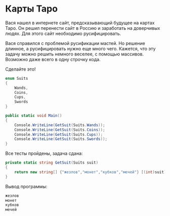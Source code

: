 # Карты Таро

Вася нашел в интернете сайт, предсказывающий будущее на картах Таро. Он решил перенести сайт в Россию и заработать на доверчивых людях. Для этого сайт необходимо русифицировать.

Вася справился с проблемой русификации мастей. Но решение длинное, а русифицировать нужно еще много чего. Кажется, что эту задачу можно решить немного веселее, с помощью массивов. Возможно даже всего в одну строчку кода.

Сделайте это!

```cs
enum Suits
{
    Wands,
    Coins,
    Cups,
    Swords
}

public static void Main()
{
    Console.WriteLine(GetSuit(Suits.Wands));
    Console.WriteLine(GetSuit(Suits.Coins));
    Console.WriteLine(GetSuit(Suits.Cups));
    Console.WriteLine(GetSuit(Suits.Swords));
}
```

Все тесты пройдены, задача сдана:
```cs
private static string GetSuit(Suits suit)
{
    return new string[] {"жезлов","монет","кубков","мечей"} [(int)suit];
}
```

Вывод программы:
```cs
жезлов
монет
кубков
мечей
```
